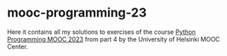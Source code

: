 # mooc-programming-23

Here it contains all my solutions to exercises of the course [Python Programming MOOC 2023](https://programming-23.mooc.fi/) 
from part 4 by the University of Helsinki MOOC Center.
